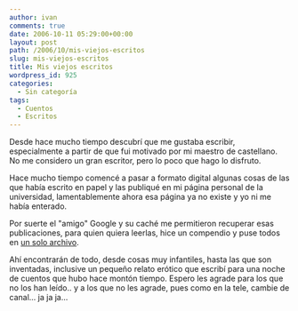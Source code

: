 ```yaml
---
author: ivan
comments: true
date: 2006-10-11 05:29:00+00:00
layout: post
path: /2006/10/mis-viejos-escritos
slug: mis-viejos-escritos
title: Mis viejos escritos
wordpress_id: 925
categories:
  - Sin categoría
tags:
  - Cuentos
  - Escritos
---
```


Desde hace mucho tiempo descubrí que me gustaba escribir, especialmente a partir de que fui motivado por mi maestro de castellano. No me considero un gran escritor, pero lo poco que hago lo disfruto.

Hace mucho tiempo comencé a pasar a formato digital algunas cosas de las que había escrito en papel y las publiqué en mi página personal de la universidad, lamentablemente ahora esa página ya no existe y yo ni me había enterado.

Por suerte el "amigo" Google y su caché me permitieron recuperar esas publicaciones, para quien quiera leerlas, hice un compendio y puse todos en [un solo archivo](https://www.freewebs.com/nanoboy_ec/Documents/mis%20cuentos.pdf).

Ahí encontrarán de todo, desde cosas muy infantiles, hasta las que son inventadas, inclusive un pequeño relato erótico que escribí para una noche de cuentos que hubo hace montón tiempo. Espero les agrade para los que no los han leído.. y a los que no les agrade, pues como en la tele, cambie de canal... ja ja ja...
